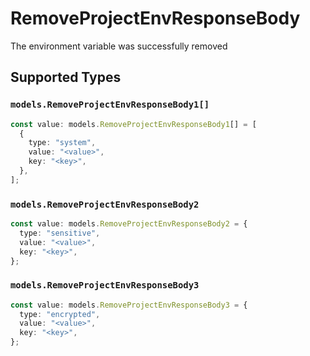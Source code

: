# RemoveProjectEnvResponseBody

The environment variable was successfully removed


## Supported Types

### `models.RemoveProjectEnvResponseBody1[]`

```typescript
const value: models.RemoveProjectEnvResponseBody1[] = [
  {
    type: "system",
    value: "<value>",
    key: "<key>",
  },
];
```

### `models.RemoveProjectEnvResponseBody2`

```typescript
const value: models.RemoveProjectEnvResponseBody2 = {
  type: "sensitive",
  value: "<value>",
  key: "<key>",
};
```

### `models.RemoveProjectEnvResponseBody3`

```typescript
const value: models.RemoveProjectEnvResponseBody3 = {
  type: "encrypted",
  value: "<value>",
  key: "<key>",
};
```

